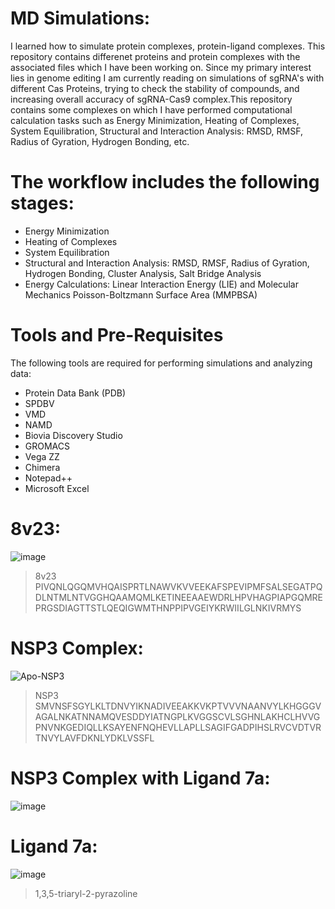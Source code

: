 # MD Simulations: 
I learned how to simulate protein complexes, protein-ligand complexes. This repository contains differenet proteins and protein complexes with the associated files which I have been working on. Since my primary interest lies in genome editing I am currently reading on simulations of sgRNA's with different Cas Proteins, trying to check the stability of compounds, and increasing overall accuracy of sgRNA-Cas9 complex.This repository contains some complexes on which I have performed computational calculation tasks such as Energy Minimization, Heating of Complexes, System Equilibration, Structural and Interaction Analysis: RMSD, RMSF, Radius of Gyration, Hydrogen Bonding, etc.

# The workflow includes the following stages:
- Energy Minimization
- Heating of Complexes
- System Equilibration
- Structural and Interaction Analysis: RMSD, RMSF, Radius of Gyration, Hydrogen Bonding, Cluster Analysis, Salt Bridge Analysis
- Energy Calculations: Linear Interaction Energy (LIE) and Molecular Mechanics Poisson-Boltzmann Surface Area (MMPBSA)
  
# Tools and Pre-Requisites
The following tools are required for performing simulations and analyzing data:
- Protein Data Bank (PDB)
- SPDBV
- VMD
- NAMD
- Biovia Discovery Studio
- GROMACS
- Vega ZZ
- Chimera
- Notepad++
- Microsoft Excel
  
# 8v23:
![image](https://github.com/user-attachments/assets/380beee8-10cd-4a3e-a89d-2f70662445e4)
>8v23
PIVQNLQGQMVHQAISPRTLNAWVKVVEEKAFSPEVIPMFSALSEGATPQDLNTMLNTVGGHQAAMQMLKETINEEAAEWDRLHPVHAGPIAPGQMREPRGSDIAGTTSTLQEQIGWMTHNPPIPVGEIYKRWIILGLNKIVRMYS
# NSP3 Complex:
![Apo-NSP3](https://github.com/user-attachments/assets/7e32046a-98f7-4cdf-bacf-34ed30e4c90f)
>NSP3
SMVNSFSGYLKLTDNVYIKNADIVEEAKKVKPTVVVNAANVYLKHGGGVAGALNKATNNAMQVESDDYIATNGPLKVGGSCVLSGHNLAKHCLHVVGPNVNKGEDIQLLKSAYENFNQHEVLLAPLLSAGIFGADPIHSLRVCVDTVRTNVYLAVFDKNLYDKLVSSFL
# NSP3 Complex with Ligand 7a:
![image](https://github.com/user-attachments/assets/6f837c03-9ac0-4783-b62f-8eab38db3cdc)
# Ligand 7a:
![image](https://github.com/user-attachments/assets/0bfa5553-fdc4-4751-87f4-19b49a8b650a)
>1,3,5-triaryl-2-pyrazoline


